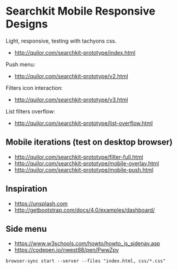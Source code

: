 # Searchkit Mobile Responsive Designs

Light, responsive, testing with tachyons css.
* http://quilor.com/searchkit-prototype/index.html

Push menu:
* http://quilor.com/searchkit-prototype/v2.html

Filters icon interaction:
* http://quilor.com/searchkit-prototype/v3.html

List filters overflow:
* http://quilor.com/searchkit-prototype/list-overflow.html

## Mobile iterations (test on desktop browser)

* http://quilor.com/searchkit-prototype/filter-full.html
* http://quilor.com/searchkit-prototype/mobile-overlay.html
* http://quilor.com/searchkit-prototype/mobile-push.html

## Inspiration

* https://unsplash.com
* http://getbootstrap.com/docs/4.0/examples/dashboard/

## Side menu

* https://www.w3schools.com/howto/howto_js_sidenav.asp
* https://codepen.io/nwest88/pen/PwwZpv

```html
browser-sync start --server --files "index.html, css/*.css"
```
